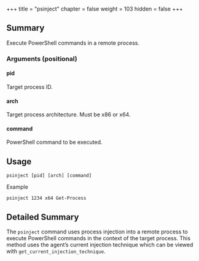 +++
title = "psinject"
chapter = false
weight = 103
hidden = false
+++
 
## Summary
Execute PowerShell commands in a remote process.

### Arguments (positional)
#### pid
Target process ID.

#### arch
Target process architecture. Must be x86 or x64.

#### command
PowerShell command to be executed.

## Usage
```
psinject [pid] [arch] [command]
```

Example
```
psinject 1234 x64 Get-Process
```

## Detailed Summary
The `psinject` command uses process injection into a remote process to execute PowerShell commands in the context of the target process. This method uses the agent’s current injection technique which can be viewed with `get_current_injection_technique`.
